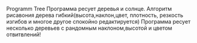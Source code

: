 Programm Tree
Программа ресует деревья и солнце. Алгоритм рисавония дерева гибкий(высота,наклон,цвет, плотность, резкость изгибов и многое другое спокойно редактируется) Программа ресует несколько деревьев с рандомным наклоном,высотой и цветом отвитвлений!


